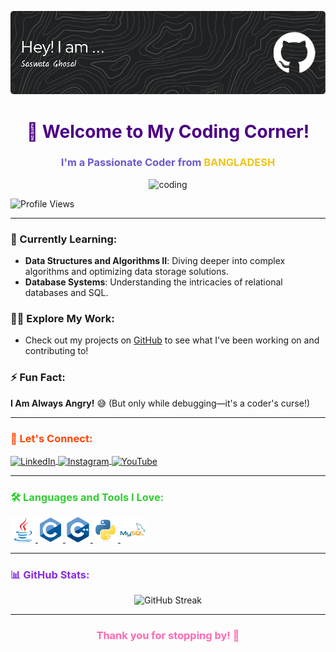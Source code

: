 ![logo](https://github.com/SaswataGA/SaswataGA/blob/main/github-header-image.png)

<h1 align="center" style="color: #4B0082;">👋 Welcome to My Coding Corner!</h1>
<h3 align="center" style="color: #6A5ACD;">I'm a Passionate Coder from <span style="color:#F0C419;">BANGLADESH</span></h3>

<p align="center">
  <img alt="coding" width="400" src="https://www.paliscope.com/wp-content/uploads/2018/04/Gif-animation-hello.gif">
</p>

<p align="left">
  <img src="https://komarev.com/ghpvc/?username=saswataga&label=Profile%20views&color=0e75b6&style=flat" alt="Profile Views" />
</p>

---

### 🌱 Currently Learning:
- **Data Structures and Algorithms II**: Diving deeper into complex algorithms and optimizing data storage solutions.
- **Database Systems**: Understanding the intricacies of relational databases and SQL.

### 👨‍💻 Explore My Work:
- Check out my projects on [GitHub](https://github.com/SaswataGA) to see what I've been working on and contributing to!

### ⚡ Fun Fact:
**I Am Always Angry!** 😅 (But only while debugging—it's a coder's curse!)

---

<h3 align="left" style="color: #FF4500;">🤝 Let's Connect:</h3>
<p align="left">
  <a href="https://linkedin.com/in/your-linkedin" target="_blank">
    <img align="center" src="https://raw.githubusercontent.com/rahuldkjain/github-profile-readme-generator/master/src/images/icons/Social/linked-in-alt.svg" alt="LinkedIn" height="30" width="40" />
  </a>
  <a href="https://instagram.com/your-instagram" target="_blank">
    <img align="center" src="https://raw.githubusercontent.com/rahuldkjain/github-profile-readme-generator/master/src/images/icons/Social/instagram.svg" alt="Instagram" height="30" width="40" />
  </a>
  <a href="https://www.youtube.com/c/your-channel" target="_blank">
    <img align="center" src="https://raw.githubusercontent.com/rahuldkjain/github-profile-readme-generator/master/src/images/icons/Social/youtube.svg" alt="YouTube" height="30" width="40" />
  </a>
</p>

---

<h3 align="left" style="color: #32CD32;">🛠️ Languages and Tools I Love:</h3>
<p align="left">
  <a href="https://www.java.com" target="_blank" rel="noreferrer">
    <img src="https://raw.githubusercontent.com/devicons/devicon/master/icons/java/java-original.svg" alt="Java" width="40" height="40"/>
  </a>
  <a href="https://www.cprogramming.com/" target="_blank" rel="noreferrer">
    <img src="https://raw.githubusercontent.com/devicons/devicon/master/icons/c/c-original.svg" alt="C" width="40" height="40"/>
  </a>
  <a href="https://www.w3schools.com/cpp/" target="_blank" rel="noreferrer">
    <img src="https://raw.githubusercontent.com/devicons/devicon/master/icons/cplusplus/cplusplus-original.svg" alt="C++" width="40" height="40"/>
  </a>
  <a href="https://www.python.org" target="_blank" rel="noreferrer">
    <img src="https://raw.githubusercontent.com/devicons/devicon/master/icons/python/python-original.svg" alt="Python" width="40" height="40"/>
  </a>
  <a href="https://www.mysql.com/" target="_blank" rel="noreferrer">
    <img src="https://raw.githubusercontent.com/devicons/devicon/master/icons/mysql/mysql-original-wordmark.svg" alt="MySQL" width="40" height="40"/>
  </a>
</p>

---

<h3 align="left" style="color: #8A2BE2;">📊 GitHub Stats:</h3>
<p align="center">
  <img src="https://github-readme-streak-stats.herokuapp.com/?user=saswataga&theme=radical" alt="GitHub Streak" />
  <br>
</p>

---

<h3 align="center" style="color: #FF69B4;">Thank you for stopping by! 🚀</h3>
